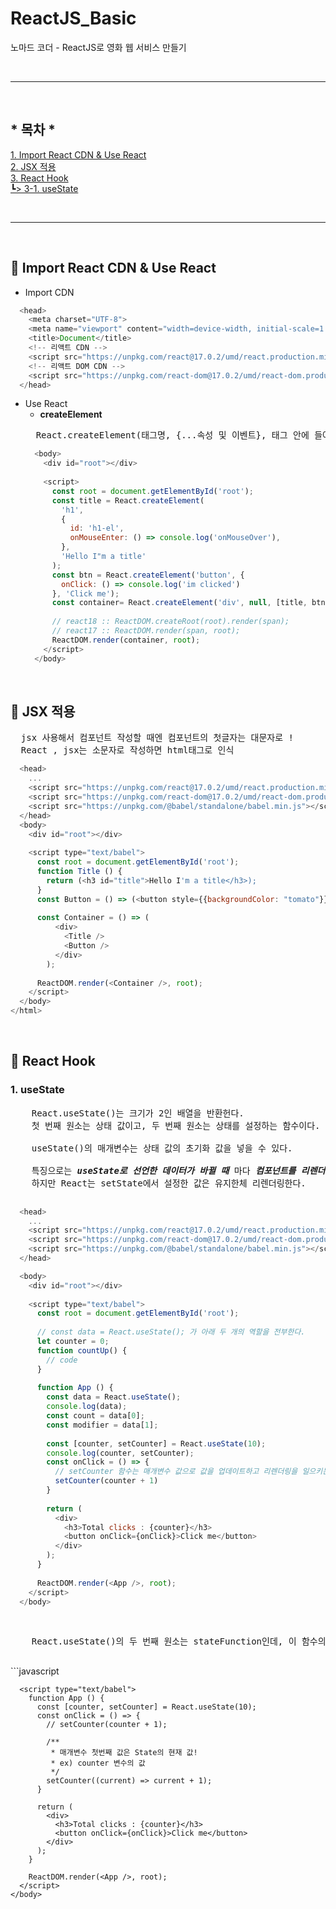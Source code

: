 # ReactJS_Basic
노마드 코더 - ReactJS로 영화 웹 서비스 만들기

<br/>

***

<br/>

## * 목차 *
[1. Import React CDN & Use React](#-import-react-cdn--use-react)<br/>
[2. JSX 적용](#-jsx-적용)<br/>
[3. React Hook](#-react-hook)<br/>
[┗> 3-1. useState](#1-usestate)

<br/>

***

<br/>

## 📍 Import React CDN & Use React

- Import CDN
```javascript
  <head>
    <meta charset="UTF-8">
    <meta name="viewport" content="width=device-width, initial-scale=1.0">
    <title>Document</title>
    <!-- 리액트 CDN -->
    <script src="https://unpkg.com/react@17.0.2/umd/react.production.min.js"></script>
    <!-- 리액트 DOM CDN -->
    <script src="https://unpkg.com/react-dom@17.0.2/umd/react-dom.production.min.js"></script>
  </head>
```

- Use React
  - **createElement**
  <pre>
    React.createElement(태그명, {...속성 및 이벤트}, 태그 안에 들어갈 내용);
  </pre>
  ```javascript
    <body>
      <div id="root"></div>
    
      <script>
        const root = document.getElementById('root');
        const title = React.createElement(
          'h1',
          {
            id: 'h1-el',
            onMouseEnter: () => console.log('onMouseOver'),
          },
          'Hello I"m a title'
        );
        const btn = React.createElement('button', {
          onClick: () => console.log('im clicked')
        }, 'Click me');
        const container= React.createElement('div', null, [title, btn]);
    
        // react18 :: ReactDOM.createRoot(root).render(span);
        // react17 :: ReactDOM.render(span, root);
        ReactDOM.render(container, root);
      </script>
    </body>
  ```

<br/>

## 📍 JSX 적용
<pre>
  jsx 사용해서 컴포넌트 작성할 때엔 컴포넌트의 첫글자는 대문자로 !
  React , jsx는 소문자로 작성하면 html태그로 인식
</pre>
```javascript
  <head>
    ...
    <script src="https://unpkg.com/react@17.0.2/umd/react.production.min.js"></script>
    <script src="https://unpkg.com/react-dom@17.0.2/umd/react-dom.production.min.js"></script>
    <script src="https://unpkg.com/@babel/standalone/babel.min.js"></script>
  </head>
  <body>
    <div id="root"></div>
  
    <script type="text/babel">
      const root = document.getElementById('root');
      function Title () {
        return (<h3 id="title">Hello I'm a title</h3>);
      }
      const Button = () => (<button style={{backgroundColor: "tomato"}} onClick={() => console.log("im clicked")} >Click me</button>);
      
      const Container = () => (
          <div>
            <Title />
            <Button />
          </div>
        );
  
      ReactDOM.render(<Container />, root);
    </script>
  </body>
</html>
```

<br/>


## 📍 React Hook
  ### 1. useState
  <pre>
    React.useState()는 크기가 2인 배열을 반환헌다.
    첫 번째 원소는 상태 값이고, 두 번째 원소는 상태를 설정하는 함수이다.

    useState()의 매개변수는 상태 값의 초기화 값을 넣을 수 있다.

    특징으로는 <i><b>useState로 선언한 데이터가 바뀔 때</b></i> 마다 <i><b>컴포넌트를 리렌더링하고 UI를 refresh</b></i>한다.
    하지만 React는 setState에서 설정한 값은 유지한체 리렌더링한다.
  </pre> 
  ```javascript
    <head>
      ... 
      <script src="https://unpkg.com/react@17.0.2/umd/react.production.min.js"></script>
      <script src="https://unpkg.com/react-dom@17.0.2/umd/react-dom.production.min.js"></script>
      <script src="https://unpkg.com/@babel/standalone/babel.min.js"></script>
    </head>
  
    <body>
      <div id="root"></div>
    
      <script type="text/babel">
        const root = document.getElementById('root');
    
        // const data = React.useState(); 가 아래 두 개의 역할을 전부한다.
        let counter = 0;
        function countUp() {
          // code
        }
    
        function App () {
          const data = React.useState();
          console.log(data);
          const count = data[0];
          const modifier = data[1];
    
          const [counter, setCounter] = React.useState(10);
          console.log(counter, setCounter);
          const onClick = () => {
            // setCounter 함수는 매개변수 값으로 값을 업데이트하고 리렌더링을 일으키는 함수
            setCounter(counter + 1)
          }
    
          return (
            <div>
              <h3>Total clicks : {counter}</h3>
              <button onClick={onClick}>Click me</button>
            </div>
          );
        }
    
        ReactDOM.render(<App />, root);
      </script>
    </body>
  ```

<br/>
  <pre>
    React.useState()의 두 번째 원소는 stateFunction인데, 이 함수의 매개변수 첫번째 값은 State의 현재 값이다.
  </pre> 
  ```javascript
    <body>
      <div id="root"></div>
    
      <script type="text/babel">
        function App () {
          const [counter, setCounter] = React.useState(10);
          const onClick = () => {
            // setCounter(counter + 1);
    
            /**
             * 매개변수 첫번째 값은 State의 현재 값! 
             * ex) counter 변수의 값
             */
            setCounter((current) => current + 1);
          }
    
          return (
            <div>
              <h3>Total clicks : {counter}</h3>
              <button onClick={onClick}>Click me</button>
            </div>
          );
        }
    
        ReactDOM.render(<App />, root);
      </script>
    </body>
  ```  



